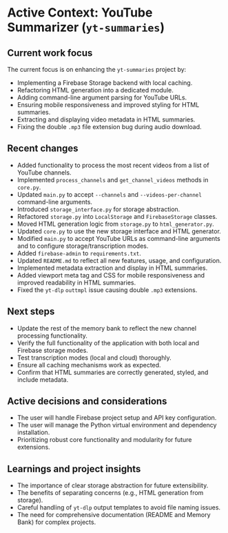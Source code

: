 # Active Context: YouTube Summarizer (`yt-summaries`)

## Current work focus
The current focus is on enhancing the `yt-summaries` project by:
-   Implementing a Firebase Storage backend with local caching.
-   Refactoring HTML generation into a dedicated module.
-   Adding command-line argument parsing for YouTube URLs.
-   Ensuring mobile responsiveness and improved styling for HTML summaries.
-   Extracting and displaying video metadata in HTML summaries.
-   Fixing the double `.mp3` file extension bug during audio download.

## Recent changes
-   Added functionality to process the most recent videos from a list of YouTube channels.
-   Implemented `process_channels` and `get_channel_videos` methods in `core.py`.
-   Updated `main.py` to accept `--channels` and `--videos-per-channel` command-line arguments.
-   Introduced `storage_interface.py` for storage abstraction.
-   Refactored `storage.py` into `LocalStorage` and `FirebaseStorage` classes.
-   Moved HTML generation logic from `storage.py` to `html_generator.py`.
-   Updated `core.py` to use the new storage interface and HTML generator.
-   Modified `main.py` to accept YouTube URLs as command-line arguments and to configure storage/transcription modes.
-   Added `firebase-admin` to `requirements.txt`.
-   Updated `README.md` to reflect all new features, usage, and configuration.
-   Implemented metadata extraction and display in HTML summaries.
-   Added viewport meta tag and CSS for mobile responsiveness and improved readability in HTML summaries.
-   Fixed the `yt-dlp` `outtmpl` issue causing double `.mp3` extensions.

## Next steps
-   Update the rest of the memory bank to reflect the new channel processing functionality.
-   Verify the full functionality of the application with both local and Firebase storage modes.
-   Test transcription modes (local and cloud) thoroughly.
-   Ensure all caching mechanisms work as expected.
-   Confirm that HTML summaries are correctly generated, styled, and include metadata.

## Active decisions and considerations
-   The user will handle Firebase project setup and API key configuration.
-   The user will manage the Python virtual environment and dependency installation.
-   Prioritizing robust core functionality and modularity for future extensions.

## Learnings and project insights
-   The importance of clear storage abstraction for future extensibility.
-   The benefits of separating concerns (e.g., HTML generation from storage).
-   Careful handling of `yt-dlp` output templates to avoid file naming issues.
-   The need for comprehensive documentation (README and Memory Bank) for complex projects.
